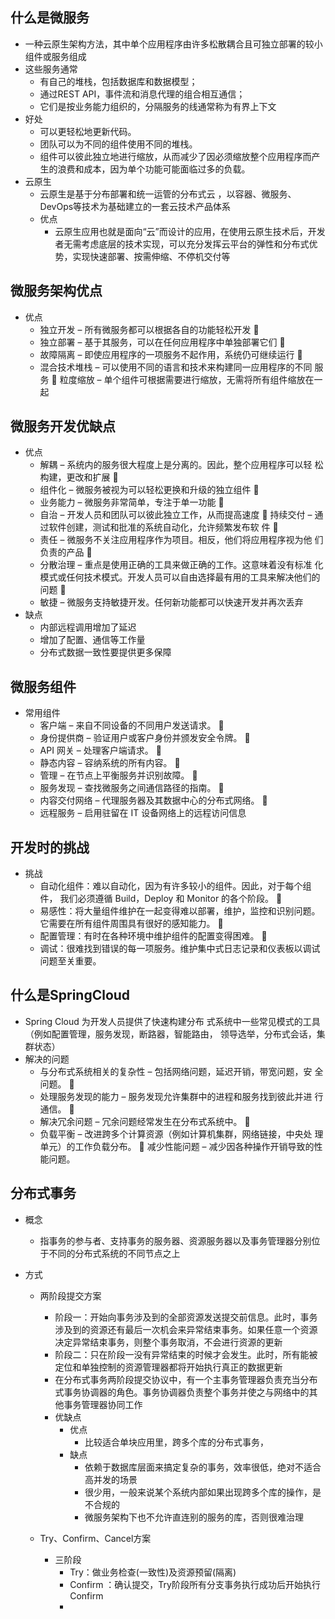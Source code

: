 ## 什么是微服务

- 一种云原生架构方法，其中单个应用程序由许多松散耦合且可独立部署的较小组件或服务组成
- 这些服务通常
  - 有自己的堆栈，包括数据库和数据模型；
  - 通过REST API，事件流和消息代理的组合相互通信；
  - 它们是按业务能力组织的，分隔服务的线通常称为有界上下文
- 好处
  - 可以更轻松地更新代码。
  - 团队可以为不同的组件使用不同的堆栈。
  - 组件可以彼此独立地进行缩放，从而减少了因必须缩放整个应用程序而产生的浪费和成本，因为单个功能可能面临过多的负载。
- 云原生
  - 云原生是基于分布部署和统一运管的分布式云 ，以容器、微服务、DevOps等技术为基础建立的一套云技术产品体系
  - 优点
    - 云原生应用也就是面向“云”而设计的应用，在使用云原生技术后，开发者无需考虑底层的技术实现，可以充分发挥云平台的弹性和分布式优势，实现快速部署、按需伸缩、不停机交付等

## 微服务架构优点

- 优点
  - 独立开发 – 所有微服务都可以根据各自的功能轻松开发  
  - 独立部署 – 基于其服务，可以在任何应用程序中单独部署它们  
  - 故障隔离 – 即使应用程序的一项服务不起作用，系统仍可继续运行  
  - 混合技术堆栈 – 可以使用不同的语言和技术来构建同一应用程序的不同 服务  粒度缩放 – 单个组件可根据需要进行缩放，无需将所有组件缩放在一起

## 微服务开发优缺点

- 优点
  - 解耦 – 系统内的服务很大程度上是分离的。因此，整个应用程序可以轻 松构建，更改和扩展  
  - 组件化 – 微服务被视为可以轻松更换和升级的独立组件  
  - 业务能力 – 微服务非常简单，专注于单一功能  
  - 自治 – 开发人员和团队可以彼此独立工作，从而提高速度  持续交付 – 通过软件创建，测试和批准的系统自动化，允许频繁发布软 件  
  - 责任 – 微服务不关注应用程序作为项目。相反，他们将应用程序视为他 们负责的产品  
  - 分散治理 – 重点是使用正确的工具来做正确的工作。这意味着没有标准 化模式或任何技术模式。开发人员可以自由选择最有用的工具来解决他们的问题  
  - 敏捷 – 微服务支持敏捷开发。任何新功能都可以快速开发并再次丢弃
- 缺点
  - 内部远程调用增加了延迟
  - 增加了配置、通信等工作量
  - 分布式数据一致性要提供更多保障

## 微服务组件

- 常用组件
  - 客户端 – 来自不同设备的不同用户发送请求。  
  - 身份提供商 – 验证用户或客户身份并颁发安全令牌。  
  - API 网关 – 处理客户端请求。  
  - 静态内容 – 容纳系统的所有内容。  
  - 管理 – 在节点上平衡服务并识别故障。  
  - 服务发现 – 查找微服务之间通信路径的指南。  
  - 内容交付网络 – 代理服务器及其数据中心的分布式网络。  
  - 远程服务 – 启用驻留在 IT 设备网络上的远程访问信息

## 开发时的挑战

- 挑战
  - 自动化组件：难以自动化，因为有许多较小的组件。因此，对于每个组件， 我们必须遵循 Build，Deploy 和 Monitor 的各个阶段。  
  - 易感性：将大量组件维护在一起变得难以部署，维护，监控和识别问题。 它需要在所有组件周围具有很好的感知能力。 
  -  配置管理：有时在各种环境中维护组件的配置变得困难。  
  - 调试：很难找到错误的每一项服务。维护集中式日志记录和仪表板以调试 问题至关重要。

## 什么是SpringCloud

- Spring Cloud 为开发人员提供了快速构建分布 式系统中一些常见模式的工具（例如配置管理，服务发现，断路器，智能路由， 领导选举，分布式会话，集群状态）
- 解决的问题
  - 与分布式系统相关的复杂性 – 包括网络问题，延迟开销，带宽问题，安 全问题。 
  -  处理服务发现的能力 – 服务发现允许集群中的进程和服务找到彼此并进 行通信。  
  - 解决冗余问题 – 冗余问题经常发生在分布式系统中。  
  - 负载平衡 – 改进跨多个计算资源（例如计算机集群，网络链接，中央处 理单元）的工作负载分布。  减少性能问题 – 减少因各种操作开销导致的性能问题。

## 分布式事务

- 概念

  - 指事务的参与者、支持事务的服务器、资源服务器以及事务管理器分别位于不同的分布式系统的不同节点之上

- 方式

  - 两阶段提交方案
    -  阶段一：开始向事务涉及到的全部资源发送提交前信息。此时，事务涉及到的资源还有最后一次机会来异常结束事务。如果任意一个资源决定异常结束事务，则整个事务取消，不会进行资源的更新
    - 阶段二：只在阶段一没有异常结束的时候才会发生。此时，所有能被定位和单独控制的资源管理器都将开始执行真正的数据更新
    -  在分布式事务两阶段提交协议中，有一个主事务管理器负责充当分布式事务协调器的角色。事务协调器负责整个事务并使之与网络中的其他事务管理器协同工作
    - 优缺点
      - 优点
        - 比较适合单块应用里，跨多个库的分布式事务，
      - 缺点
        - 依赖于数据库层面来搞定复杂的事务，效率很低，绝对不适合高并发的场景
        - 很少用，一般来说某个系统内部如果出现跨多个库的操作，是不合规的
        - 微服务架构下也不允许直连别的服务的库，否则很难治理

  

  - Try、Confirm、Cancel方案
    - 三阶段
      - Try：做业务检查(一致性)及资源预留(隔离)
      - Confirm ：确认提交，Try阶段所有分支事务执行成功后开始执行Confirm
      - 
